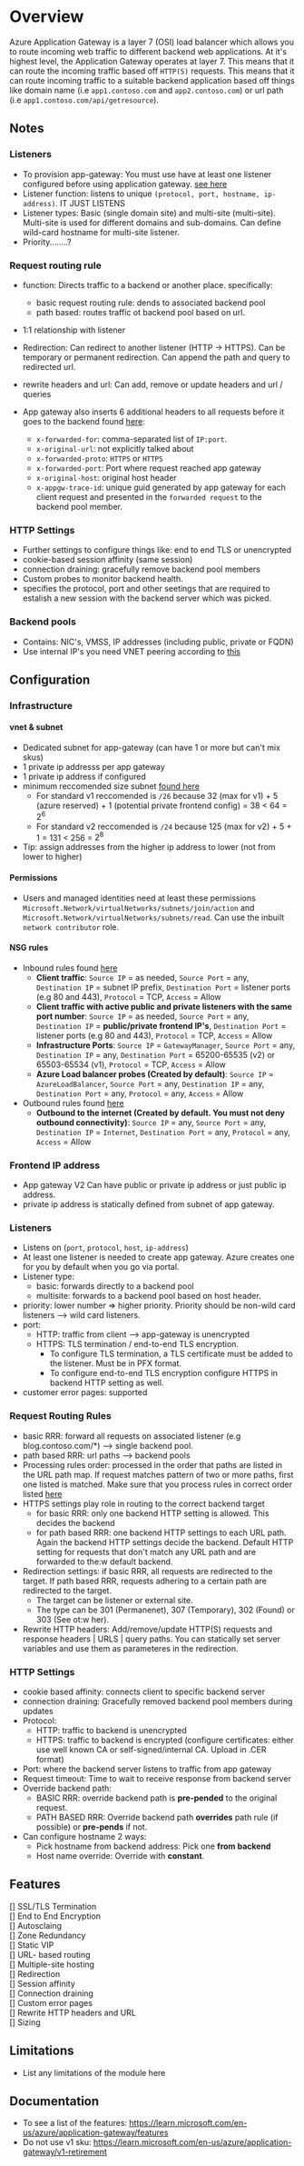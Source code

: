 # Overview

Azure Application Gateway is a layer 7 (OSI) load balancer which allows you to route incoming web traffic to different backend web applications. At it's highest level, the Application Gateway operates at layer 7. This means that it can route the incoming traffic based off `HTTP(S)` requests. This means that it can route incoming traffic to a suitable backend application based off things like domain name (i.e `app1.contoso.com` and `app2.contoso.com`) or url path (i.e `app1.contoso.com/api/getresource`).

## Notes

### Listeners

- To provision app-gateway: You must use have at least one listener configured before using application gateway. [see here](https://learn.microsoft.com/en-us/azure/application-gateway/features)
- Listener function: listens to unique `(protocol, port, hostname, ip-address)`. IT JUST LISTENS
- Listener types: Basic (single domain site) and multi-site (multi-site). Multi-site is used for different domains and sub-domains. Can define wild-card hostname for multi-site listener.
- Priority........?

### Request routing rule

- function: Directs traffic to a backend or another place. specifically:
  - basic request routing rule: dends to associated backend pool
  - path based: routes traffic ot backend pool based on url.
- 1:1 relationship with listener
- Redirection: Can redirect to another listener (HTTP -> HTTPS). Can be temporary or permanent redirection. Can append the path and query to redirected url.
- rewrite headers and url: Can add, remove or update headers and url / queries
- App gateway also inserts 6 additional headers to all requests before it goes to the backend found [here](https://learn.microsoft.com/en-us/azure/application-gateway/how-application-gateway-works#modifications-to-the-request):

  - `x-forwarded-for`: comma-separated list of `IP:port`.
  - `x-original-url`: not explicitly talked about
  - `x-forwarded-proto`: `HTTPS` or `HTTPS`
  - `x-forwarded-port`: Port where request reached app gateway
  - `x-original-host`: original host header
  - `x-appgw-trace-id`: unique guid generated by app gateway for each client request and presented in the `forwarded request` to the backend pool member.

### HTTP Settings

- Further settings to configure things like: end to end TLS or unencrypted
- cookie-based session affinity (same session)
- connection draining: gracefully remove backend pool members
- Custom probes to monitor backend health.
- specifies the protocol, port and other seetings that are required to estalish a new session with the backend server which was picked.

### Backend pools

- Contains: NIC's, VMSS, IP addresses (including public, private or FQDN)
- Use internal IP's you need VNET peering according to [this](https://learn.microsoft.com/en-us/azure/application-gateway/application-gateway-components#backend-pools)

## Configuration

### Infrastructure

#### vnet & subnet

- Dedicated subnet for app-gateway (can have 1 or more but can't mix skus)
- 1 private ip addresss per app gateway
- 1 private ip address if configured
- minimum reccomended size subnet [found here](https://learn.microsoft.com/en-us/azure/application-gateway/configuration-infrastructure#size-of-the-subnet)
  - For standard v1 reccomended is `/26` because 32 (max for v1) + 5 (azure reserved) + 1 (potential private frontend config) = 38 < 64 = $2^6$
  - For standard v2 reccomended is `/24` because 125 (max for v2) + 5 + 1 = 131 < 256 = $2^8$
- Tip: assign addresses from the higher ip address to lower (not from lower to higher)

#### Permissions

- Users and managed identities need at least these permissions `Microsoft.Network/virtualNetworks/subnets/join/action` and `Microsoft.Network/virtualNetworks/subnets/read`. Can use the inbuilt `network contributor` role.

#### NSG rules

- Inbound rules found [here](https://learn.microsoft.com/en-us/azure/application-gateway/configuration-infrastructure#inbound-rules)
  - **Client traffic**: `Source IP` = as needed, `Source Port` = any, `Destination IP` = subnet IP prefix, `Destination Port` = listener ports (e.g 80 and 443), `Protocol` = TCP, `Access` = Allow
  - **Client traffic with active public and private listeners with the same port number**: `Source IP` = as needed, `Source Port` = any, `Destination IP` = **public/private frontend IP's**, `Destination Port` = listener ports (e.g 80 and 443), `Protocol` = TCP, `Access` = Allow
  - **Infrastructure Ports**: `Source IP` = `GatewayManager`, `Source Port` = any, `Destination IP` = any, `Destination Port` = 65200-65535 (v2) or 65503-65534 (v1), `Protocol` = TCP, `Access` = Allow
  - **Azure Load balancer probes (Created by default)**: `Source IP` = `AzureLoadBalancer`, `Source Port` = any, `Destination IP` = any, `Destination Port` = any, `Protocol` = any, `Access` = Allow
- Outbound rules found [here](https://learn.microsoft.com/en-us/azure/application-gateway/configuration-infrastructure#outbound-rules)
  - **Outbound to the internet (Created by default. You must not deny outbound connectivity)**: `Source IP` = any, `Source Port` = any, `Destination IP` = `Internet`, `Destination Port` = any, `Protocol` = any, `Access` = Allow

### Frontend IP address

- App gateway V2 Can have public or private ip address or just public ip address.
- private ip address is statically defined from subnet of app gateway.

### Listeners

- Listens on (`port`, `protocol`, `host`, `ip-address`)
- At least one listener is needed to create app gateway. Azure creates one for you by default when you go via portal.
- Listener type:
  - basic: forwards directly to a backend pool
  - multisite: forwards to a backend pool based on host header.
- priority: lower number => higher priority. Priority should be non-wild card listeners --> wild card listeners.
- port:
  - HTTP: traffic from client --> app-gateway is unencrypted
  - HTTPS: TLS termination / end-to-end TLS encryption.
    - To configure TLS termination, a TLS certificate must be added to the listener. Must be in PFX format.
    - To configure end-to-end TLS encryption configure HTTPS in backend HTTP setting as well.
- customer error pages: supported

### Request Routing Rules

- basic RRR: forward all requests on associated listener (e.g blog.contoso.com/\*) --> single backend pool.
- path based RRR: url paths --> backend pools
- Processing rules order: processed in the order that paths are listed in the URL path map. If request matches pattern of two or more paths, first one listed is matched. Make sure that you process rules in correct order listed [here](https://learn.microsoft.com/en-us/azure/application-gateway/multiple-site-overview#request-routing-rules-evaluation-order)
- HTTPS settings play role in routing to the correct backend target
  - for basic RRR: only one backend HTTP setting is allowed. This decides the backend
  - for path based RRR: one backend HTTP settings to each URL path. Again the backend HTTP settings decide the backend. Default HTTP setting for requests that don't match any URL path and are forwarded to the:w
    default backend.
- Redirection settings: if basic RRR, all requests are redirected to the target. If path based RRR, requests adhering to a certain path are redirected to the target.
  - The target can be listener or external site.
  - The type can be 301 (Permanenet), 307 (Temporary), 302 (Found) or 303 (See ot:w
    her).
- Rewrite HTTP headers: Add/remove/update HTTP(S) requests and response headers | URLS | query paths. You can statically set server variables and use them as parameteres in the redirection.

### HTTP Settings

- cookie based affinity: connects client to specific backend server
- connection draining: Gracefully removed backend pool members during updates
- Protocol:
  - HTTP: traffic to backend is unencrypted
  - HTTPS: traffic to backend is encrypted (configure certificates: either use well known CA or self-signed/internal CA. Upload in .CER format)
- Port: where the backend server listens to traffic from app gateway
- Request timeout: Time to wait to receive response from backend server
- Override backend path:
  - BASIC RRR: override backend path is **pre-pended** to the original request.
  - PATH BASED RRR: Override backend path **overrides** path rule (if possible) or **pre-pends** if not.
- Can configure hostname 2 ways:
  - Pick hostname from backend address: Pick one **from backend**
  - Host name override: Override with **constant**.

## Features

[] SSL/TLS Termination <br>
[] End to End Encryption <br>
[] Autosclaing <br>
[] Zone Redundancy <br>
[] Static VIP <br>
[] URL- based routing <br>
[] Multiple-site hosting <br>
[] Redirection <br>
[] Session affinity <br>
[] Connection draining <br>
[] Custom error pages <br>
[] Rewrite HTTP headers and URL <br>
[] Sizing

## Limitations

- List any limitations of the module here

## Documentation

- To see a list of the features: https://learn.microsoft.com/en-us/azure/application-gateway/features
- Do not use v1 sku: https://learn.microsoft.com/en-us/azure/application-gateway/v1-retirement
